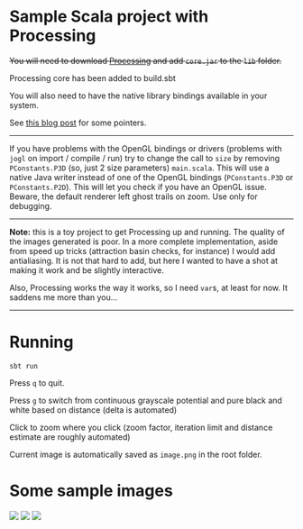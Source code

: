 # Sample Scala project with Processing

~~You will need to download [Processing](http://processing.org) and add `core.jar` to the `lib` folder.~~

Processing core has been added to build.sbt

You will also need to have the native library bindings available in your system.

See [this blog post](http://www.mostlymaths.net/2018/03/processing-and-scala.html) for some pointers.

---

If you have problems with the OpenGL bindings or drivers (problems with `jogl` on import / compile / run) try to change the call to `size` by removing
`PConstants.P3D` (so, just 2 size parameters) `main.scala`. This will use a
native Java writer instead of one of the OpenGL bindings (`PConstants.P3D` or
`PConstants.P2D`). This will let you check if you have an OpenGL issue. Beware, the default renderer left ghost trails on zoom. Use only for debugging.

---

**Note:** this is a toy project to get Processing up and running. The quality of the images generated is poor. In a more complete implementation, aside from speed up tricks (attraction basin checks, for instance) I would add antialiasing. It is not that hard to add, but here I wanted to have a shot at making it work and be slightly interactive.

Also, Processing works the way it works, so I need `var`s, at least for now. It saddens me more than you...

---

# Running

```
sbt run
```

Press `q` to quit. 

Press `g` to switch from continuous grayscale potential and pure black and white based on distance (delta is automated)

Click to zoom where you click (zoom factor, iteration limit and distance
estimate are roughly automated)

Current image is automatically saved as `image.png` in the root folder. 


# Some sample images


![](images/mandelbrot.png)
![](images/mandelbrot-gray.png)
![](images/mandelbrot-gray-zoom.png)

